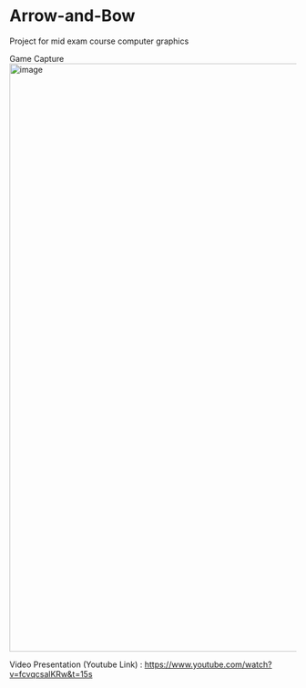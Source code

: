# Arrow-and-Bow
Project for mid exam course computer graphics

Game Capture
<img width="1034" alt="image" src="https://github.com/HaikalE/Arrow-and-Bow/assets/89823572/c613c801-8e7e-4988-aef2-1d800bae6b65">

Video Presentation (Youtube Link) : https://www.youtube.com/watch?v=fcvqcsalKRw&t=15s 
